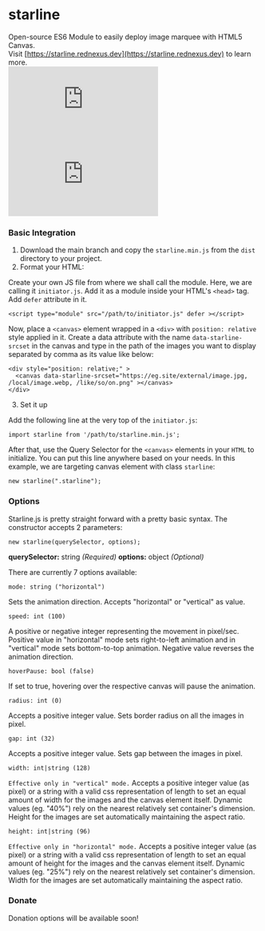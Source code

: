 # starline
Open-source ES6 Module to easily deploy image marquee with HTML5 Canvas.<br />
Visit [https://starline.rednexus.dev](https://starline.rednexus.dev) to learn more.<br />
![size](https://img.shields.io/github/size/PhoenixBWS/starline/dist/starline.min.js?label=minified)
![downloads](https://img.shields.io/github/size/PhoenixBWS/starline/dist/starline.min.js?label=minified)

### Basic Integration
1. Download the main branch and copy the `starline.min.js` from the `dist` directory to your project.
2. Format your HTML:

Create your own JS file from where we shall call the module. Here, we are calling it `initiator.js`. Add it as a module inside your HTML's `<head>` tag. Add `defer` attribute in it.
```
<script type="module" src="/path/to/initiator.js" defer ></script>
```
Now, place a `<canvas>` element wrapped in a `<div>` with `position: relative` style applied in it. Create a data attribute with the name `data-starline-srcset` in the canvas and type in the path of the images you want to display separated by comma as its value like below:
```
<div style="position: relative;" >
  <canvas data-starline-srcset="https://eg.site/external/image.jpg, /local/image.webp, /like/so/on.png" ></canvas>
</div>
```
3. Set it up

Add the following line at the very top of the `initiator.js`:
```
import starline from '/path/to/starline.min.js';
```
After that, use the Query Selector for the `<canvas>` elements in your `HTML` to initialize. You can put this line anywhere based on your needs. In this example, we are targeting canvas element with class `starline`:
```
new starline(".starline");
```

### Options
Starline.js is pretty straight forward with a pretty basic syntax. The constructor accepts 2 parameters:
```
new starline(querySelector, options);
```

**querySelector:** string _(Required)_
**options:** object _(Optional)_

There are currently 7 options available:

```
mode: string ("horizontal")
```
Sets the animation direction. Accepts "horizontal" or "vertical" as value.

```
speed: int (100)
```
A positive or negative integer representing the movement in pixel/sec. Positive value in "horizontal" mode sets right-to-left animation and in "vertical" mode sets bottom-to-top animation. Negative value reverses the animation direction.

```
hoverPause: bool (false)
```
If set to true, hovering over the respective canvas will pause the animation.

```
radius: int (0)
```
Accepts a positive integer value. Sets border radius on all the images in pixel.

```
gap: int (32)
```
Accepts a positive integer value. Sets gap between the images in pixel.

```
width: int|string (128)
```
`Effective only in "vertical" mode.` Accepts a positive integer value (as pixel) or a string with a valid css representation of length to set an equal amount of width for the images and the canvas element itself. Dynamic values (eg. "40%") rely on the nearest relatively set container's dimension. Height for the images are set automatically maintaining the aspect ratio.

```
height: int|string (96)
```
`Effective only in "horizontal" mode.` Accepts a positive integer value (as pixel) or a string with a valid css representation of length to set an equal amount of height for the images and the canvas element itself. Dynamic values (eg. "25%") rely on the nearest relatively set container's dimension. Width for the images are set automatically maintaining the aspect ratio.

### Donate
Donation options will be available soon!
